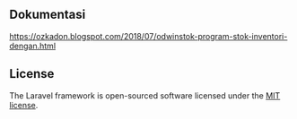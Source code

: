 ## Dokumentasi
<a href="https://ozkadon.blogspot.com/2018/07/odwinstok-program-stok-inventori-dengan.html">https://ozkadon.blogspot.com/2018/07/odwinstok-program-stok-inventori-dengan.html</a>

## License

The Laravel framework is open-sourced software licensed under the [MIT license](https://opensource.org/licenses/MIT).

